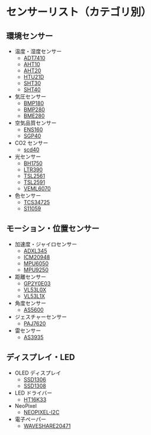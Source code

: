 # センサーリスト（カテゴリ別）

## 環境センサー

- 温度・湿度センサー
  - [ADT7410](./adt7410/index.md)
  - [AHT10](./aht10/index.md)
  - [AHT20](./aht20/index.md)
  - [HTU21D](./htu21d/index.md)
  - [SHT30](./sht30/index.md)
  - [SHT40](./sht40/index.md)
- 気圧センサー
  - [BMP180](./bmp180/index.md)
  - [BMP280](./bmp280/index.md)
  - [BME280](./bme280/index.md)
- 空気品質センサー
  - [ENS160](./ens160/index.md)
  - [SGP40](./sgp40/index.md)
- CO2 センサー
  - [scd40](./scd40/index.md)
- 光センサー
  - [BH1750](./bh1750/index.md)
  - [LTR390](./ltr390/index.md)
  - [TSL2561](./tsl2561/index.md)
  - [TSL2591](./tsl2591/index.md)
  - [VEML6070](./veml6070/index.md)
- 色センサー
  - [TCS34725](./tcs34725/index.md)
  - [S11059](./s11059/index.md)

## モーション・位置センサー

- 加速度・ジャイロセンサー
  - [ADXL345](./adxl345/index.md)
  - [ICM20948](./icm20948/index.md)
  - [MPU6050](./mpu6050/index.md)
  - [MPU9250](./mpu9250/index.md)
- 距離センサー
  - [GP2Y0E03](./gp2y0e03/index.md)
  - [VL53L0X](./vl53l0x/index.md)
  - [VL53L1X](./vl53l1x/index.md)
- 角度センサー
  - [AS5600](./as5600/index.md)
- ジェスチャーセンサー
  - [PAJ7620](./paj7620/index.md)
- 雷センサー
  - [AS3935](./as3935/index.md)

## ディスプレイ・LED

- OLED ディスプレイ
  - [SSD1306](./ssd1306/index.md)
  - [SSD1308](./ssd1308/index.md)
- LED ドライバー
  - [HT16K33](./ht16k33/index.md)
- NeoPixel
  - [NEOPIXEL-I2C](./neopixel-i2c/index.md)
- 電子ペーパー
  - [WAVESHARE20471](./waveshare20471/index.md)
<!-- 
## モーター制御

- ステッピングモータードライバー
  - [A4988](./a4988/index.md)
- H ブリッジ
  - [HBRIDGE1](./hbridge1/index.md)
  - [HBRIDGE2-PCA9685PWM](./hbridge2-pca9685pwm/index.md)
- PWM コントローラー
  - [PCA9685](./pca9685/index.md)

## アナログ・デジタル変換

- ADC
  - [ADS1015](./ads1015/index.md)
  - [ADS1115-LOADCELL](./ads1115-loadcell/index.md)
  - [ADS1X15](./ads1x15/index.md)
  - [PCF8591](./pcf8591/index.md)
- 電流センサー
  - [INA219](./ina219/index.md)

## オーディオ

- オーディオプレーヤー
  - [DFPLAYER](./dfplayer/index.md)
- 音声録音
  - [ISD1820](./isd1820/index.md)

## GPIO 関連

- 基本的な GPIO 操作
  - [gpio-inout](./gpio-inout/index.md)
  - [gpio-onchange](./gpio-onchange/index.md)
  - [gpio-polling](./gpio-polling/index.md)
- タッチセンサー
  - [mpr121](./mpr121/index.md)
- カメラ
  - [gpio-camera](./gpio-camera/index.md)

## リモート制御

- カメラ
  - [remote_camera](./remote_camera/index.md)
- GPIO
  - [remote_gpio_led](./remote_gpio_led/index.md)
  - [remote_gpio_sw](./remote_gpio_sw/index.md)
- H ブリッジ
  - [remote_hbridge_pca9685](./remote_hbridge_pca9685/index.md)
- PWM
  - [remote_pca9685](./remote_pca9685/index.md)
- センサー
  - [remote_sht30](./remote_sht30/index.md)
  - [remote_sht30_gpioin](./remote_sht30_gpioin/index.md)
  - [remote_vl53l0x](./remote_vl53l0x/index.md)

## その他

- GPS
  - [serial_gps](./serial_gps/index.md)
- サーマルカメラ
  - [amg8833](./amg8833/index.md)
- 赤外線温度センサー
  - [mlx90614](./mlx90614/index.md)
- 入門用
  - [hello-real-world](./hello-real-world/index.md) -->
